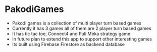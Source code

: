 # PakodiGames
- Pakodi games is a collection of multi player turn based games 
- Currently it has 3 games all of them are 2 player turn based games
- It has tic tac toe, Connect4 and Puli Meka strategy game
- In future plan to extend this app to support other interesting games
- Its built using Firebase Firestore as backend database
